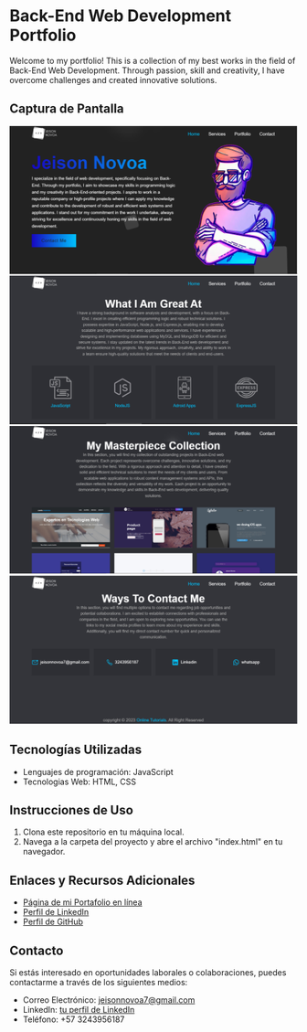 # Back-End Web Development Portfolio

Welcome to my portfolio! This is a collection of my best works in the field of Back-End Web Development. 
Through passion, skill and creativity, I have overcome challenges and created innovative solutions.

## Captura de Pantalla

![captura](./img/part1.png)
![captura](./img/part2.png)
![captura](./img/part3.png)
![captura](./img/part4.png)

## Tecnologías Utilizadas

- Lenguajes de programación: JavaScript
- Tecnologias Web: HTML, CSS

## Instrucciones de Uso

1. Clona este repositorio en tu máquina local.
2. Navega a la carpeta del proyecto y abre el archivo "index.html" en tu navegador.

## Enlaces y Recursos Adicionales

- [Página de mi Portafolio en línea](https://github.com/JeisonNovoa/portfolio)
- [Perfil de LinkedIn](https://www.linkedin.com/in/jeison-novoa/)
- [Perfil de GitHub](https://github.com/JeisonNovoa)

## Contacto

Si estás interesado en oportunidades laborales o colaboraciones, puedes contactarme a través de los siguientes medios:

- Correo Electrónico: jeisonnovoa7@gmail.com
- LinkedIn: [tu perfil de LinkedIn](https://www.linkedin.com/in/jeison-novoa/)
- Teléfono: +57 3243956187
